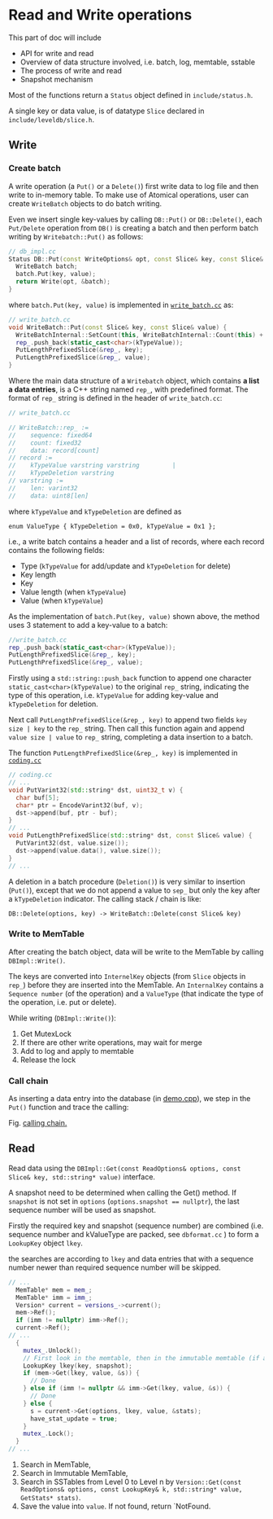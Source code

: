# Read and Write operations

This part of doc will include 
- API for write and read
- Overview of data structure involved, i.e. batch, log, memtable, sstable
- The process of write and read
- Snapshot mechanism

Most of the functions return a `Status` object defined in `include/status.h`.

A single key or data value, is of datatype `Slice` declared in `include/leveldb/slice.h`.

## Write

### Create batch

A write operation (a `Put()` or a `Delete()`) first write data to log file and then write to in-memory table. To make use of Atomical operations, user can create `WriteBatch` objects to do batch writing.

Even we insert single key-values by calling `DB::Put()` or `DB::Delete()`, each `Put/Delete` operation from `DB()` is creating a batch and then perform batch writing by `Writebatch::Put()` as follows:

```C++
// db_impl.cc
Status DB::Put(const WriteOptions& opt, const Slice& key, const Slice& value) {
  WriteBatch batch;
  batch.Put(key, value);
  return Write(opt, &batch);
}
```

where `batch.Put(key, value)` is implemented in [`write_batch.cc`](https://github.com/google/leveldb/blob/master/db/write_batch.cc#L98) as:
```C++
// write_batch.cc
void WriteBatch::Put(const Slice& key, const Slice& value) {
  WriteBatchInternal::SetCount(this, WriteBatchInternal::Count(this) + 1);
  rep_.push_back(static_cast<char>(kTypeValue));
  PutLengthPrefixedSlice(&rep_, key);
  PutLengthPrefixedSlice(&rep_, value);
}
```

Where the main data structure of a `Writebatch` object, which contains **a list a data entries**, is a C++ string named `rep_`, with predefined format. The format of `rep_` string is defined in the header of `write_batch.cc`:

```C++
// write_batch.cc

// WriteBatch::rep_ :=
//    sequence: fixed64
//    count: fixed32
//    data: record[count]
// record :=
//    kTypeValue varstring varstring         |
//    kTypeDeletion varstring
// varstring :=
//    len: varint32
//    data: uint8[len]
```

where `kTypeValue` and `kTypeDeletion` are defined as 
```
enum ValueType { kTypeDeletion = 0x0, kTypeValue = 0x1 };
```

i.e., a write batch contains a header and a list of records, where each record contains the following fields: 


- Type (`kTypeValue` for add/update and `kTypeDeletion` for delete) 
- Key length
- Key
- Value length (when `kTypeValue`)
- Value (when `kTypeValue`)

As the implementation of `batch.Put(key, value)` shown above, the method uses 3 statement to add a key-value to a batch:

```C++
//write_batch.cc
rep_.push_back(static_cast<char>(kTypeValue));
PutLengthPrefixedSlice(&rep_, key);
PutLengthPrefixedSlice(&rep_, value);
```

Firstly using a `std::string::push_back` function to append one character `static_cast<char>(kTypeValue)` to the original `rep_` string, indicating the type of this operation, i.e. `kTypeValue` for adding key-value and `kTypeDeletion` for deletion.

Next call `PutLengthPrefixedSlice(&rep_, key)` to append two fields `key size | key` to the `rep_` string. Then call this function again and append `value size | value` to `rep_` string, completing a data insertion to a batch.

The function `PutLengthPrefixedSlice(&rep_, key)` is implemented in [`coding.cc`](https://github.com/google/leveldb/blob/master/util/coding.cc#L72)

```C++
// coding.cc
// ...
void PutVarint32(std::string* dst, uint32_t v) {
  char buf[5];
  char* ptr = EncodeVarint32(buf, v);
  dst->append(buf, ptr - buf);
}
// ...
void PutLengthPrefixedSlice(std::string* dst, const Slice& value) {
  PutVarint32(dst, value.size());
  dst->append(value.data(), value.size());
}
// ...
```

A deletion in a batch procedure (`Deletion()`) is very similar to insertion (`Put()`), except that we do not append a value to `sep_` but only the key after a `kTypeDeletion` indicator. The calling stack / chain is like:

```
DB::Delete(options, key) -> WriteBatch::Delete(const Slice& key)
```

### Write to MemTable

After creating the batch object, data will be write to the MemTable by calling `DBImpl::Write()`.

The keys are converted into `InternelKey` objects (from `Slice` objects in `rep_`) before they are inserted into the MemTable. An `InternalKey` contains a `Sequence number` (of the operation) and a `ValueType` (that indicate the type of the operation, i.e. put or delete).

While writing (`DBImpl::Write()`): 
1. Get MutexLock
2. If there are other write operations, may wait for merge
3. Add to log and apply to memtable
4. Release the lock

### Call chain

As inserting a data entry into the database (in [demo.cpp](demo/demo.cpp#L39)), we step in the `Put()` function and trace the calling:

Fig. [calling chain.](figs/put_entry.pdf)


## Read

Read data using the `DBImpl::Get(const ReadOptions& options, const Slice& key, std::string* value)` interface.

A snapshot need to be determined when calling the Get() method. If `snapshot` is not set in `options` (`options.snapshot == nullptr`), the last sequence number will be used as snapshot.

Firstly the required key and snapshot (sequence number) are combined (i.e. sequence number and kValueType are packed, see `dbformat.cc` ) to form a `LookupKey` object `lkey`. 

the searches are according to `lkey` and data entries that with a sequence number newer than required sequence number will be skipped.


```C++
// ...
  MemTable* mem = mem_;
  MemTable* imm = imm_;
  Version* current = versions_->current();
  mem->Ref();
  if (imm != nullptr) imm->Ref();
  current->Ref();
// ...
  {
    mutex_.Unlock();
    // First look in the memtable, then in the immutable memtable (if any).
    LookupKey lkey(key, snapshot);
    if (mem->Get(lkey, value, &s)) {
      // Done
    } else if (imm != nullptr && imm->Get(lkey, value, &s)) {
      // Done
    } else {
      s = current->Get(options, lkey, value, &stats);
      have_stat_update = true;
    }
    mutex_.Lock();
  }
// ...
```

1. Search in MemTable,
2. Search in Immutable MemTable,
3. Search in SSTables from Level 0 to Level n by `Version::Get(const ReadOptions& options, const LookupKey& k, std::string* value, GetStats* stats)`.
4. Save the value into `value`. If not found, return `NotFound.